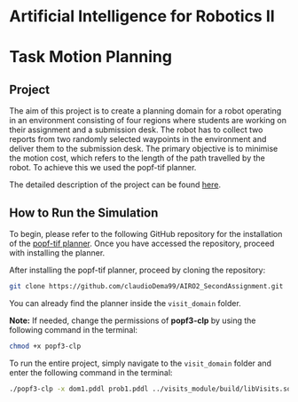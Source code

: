 Artificial Intelligence for Robotics II
===================================================
Task Motion Planning
=============================================================

Project
-------------------

The aim of this project is to create a planning domain for a robot operating in an environment consisting of four regions where students are working on their assignment and a submission desk. The robot has to collect two reports from two randomly selected waypoints in the environment and deliver them to the submission desk. The primary objective is to minimise the motion cost, which refers to the length of the path travelled by the robot. To achieve this we used the popf-tif planner.

The detailed description of the project can be found [here](Assignment2.pdf).

How to Run the Simulation
-------------------

To begin, please refer to the following GitHub repository for the installation of the [popf-tif planner](https://github.com/popftif/popf-tif). Once you have accessed the repository, proceed with installing the planner.

After installing the popf-tif planner, proceed by cloning the repository:

```bash
git clone https://github.com/claudioDema99/AIRO2_SecondAssignment.git
```

You can already find the planner inside the `visit_domain` folder. 

**Note:** If needed, change the permissions of **popf3-clp** by using the following command in the terminal: 

```bash
chmod +x popf3-clp
```

To run the entire project, simply navigate to the `visit_domain` folder and enter the following command in the terminal:

```bash
./popf3-clp -x dom1.pddl prob1.pddl ../visits_module/build/libVisits.so region_poses
```





